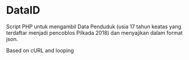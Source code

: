 # DataID

Script PHP untuk mengambil Data Penduduk (usia 17 tahun keatas yang terdaftar menjadi pencoblos Pilkada 2018) dan menyajikan dalam format json.

Based on cURL and looping